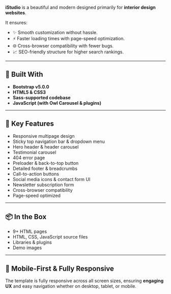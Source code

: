 
**iStudio** is a beautiful and modern  designed primarily for **interior design websites**.

It ensures:

* ✨ Smooth customization without hassle.
* ⚡ Faster loading times with page-speed optimization.
* 🌐 Cross-browser compatibility with fewer bugs.
* 📈 SEO-friendly structure for higher search rankings.

---

## 🚀 Built With

* **Bootstrap v5.0.0**
* **HTML5 & CSS3**
* **Sass-supported codebase**
* **JavaScript (with Owl Carousel & plugins)**

---

## 🎨 Key Features

* Responsive multipage design
* Sticky top navigation bar & dropdown menu
* Hero header & header carousel
* Testimonial carousel
* 404 error page
* Preloader & back-to-top button
* Detailed footer & breadcrumbs
* Call-to-action buttons
* Social media icons & contact form UI
* Newsletter subscription form
* Cross-browser compatibility
* Page-speed optimized

---

## 📦 In the Box

* 9+ HTML pages
* HTML, CSS, JavaScript source files
* Libraries & plugins
* Demo images

---

## 📱 Mobile-First & Fully Responsive

The template is fully responsive across all screen sizes, ensuring **engaging UX** and easy navigation whether on desktop, tablet, or mobile.


